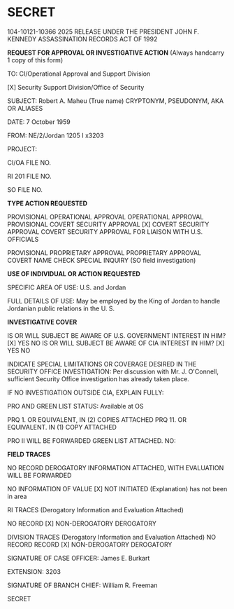 # SECRET

104-10121-10366 2025 RELEASE UNDER THE PRESIDENT JOHN F. KENNEDY ASSASSINATION RECORDS ACT OF 1992

**REQUEST FOR APPROVAL OR INVESTIGATIVE ACTION**
(Always handcarry 1 copy of this form)

TO: CI/Operational Approval and Support Division

[X] Security Support Division/Office of Security

SUBJECT: Robert A. Maheu
(True name)
CRYPTONYM, PSEUDONYM, AKA OR ALIASES

DATE: 7 October 1959

FROM: NE/2/Jordan
1205 I x3203

PROJECT:

CI/OA FILE NO.

RI 201 FILE NO.

SO FILE NO.

**TYPE ACTION REQUESTED**

PROVISIONAL OPERATIONAL APPROVAL
OPERATIONAL APPROVAL
PROVISIONAL COVERT SECURITY APPROVAL
[X] COVERT SECURITY APPROVAL
COVERT SECURITY APPROVAL FOR LIAISON WITH U.S. OFFICIALS

PROVISIONAL PROPRIETARY APPROVAL
PROPRIETARY APPROVAL
COVERT NAME CHECK
SPECIAL INQUIRY (SO field investigation)

**USE OF INDIVIDUAL OR ACTION REQUESTED**

SPECIFIC AREA OF USE:
U.S. and Jordan

FULL DETAILS OF USE:
May be employed by the King of Jordan to handle Jordanian public relations in the U. S.

**INVESTIGATIVE COVER**

IS OR WILL SUBJECT BE AWARE OF U.S. GOVERNMENT INTEREST IN HIM? [X] YES NO
IS OR WILL SUBJECT BE AWARE OF CIA INTEREST IN HIM? [X] YES NO

INDICATE SPECIAL LIMITATIONS OR COVERAGE DESIRED IN THE SECURITY OFFICE INVESTIGATION:
Per discussion with Mr. J. O'Connell, sufficient Security Office investigation has already taken place.

IF NO INVESTIGATION OUTSIDE CIA, EXPLAIN FULLY:

PRO AND GREEN LIST STATUS: Available at OS

PRQ 1. OR EQUIVALENT, IN (2) COPIES ATTACHED
PRQ 11. OR EQUIVALENT. IN (1) COPY ATTACHED

PRO II WILL BE FORWARDED
GREEN LIST ATTACHED. NO:

**FIELD TRACES**

NO RECORD
DEROGATORY INFORMATION ATTACHED, WITH EVALUATION
WILL BE FORWARDED

NO INFORMATION OF VALUE
[X] NOT INITIATED (Explanation) has not been in area

RI TRACES (Derogatory Information and Evaluation Attached)

NO RECORD [X] NON-DEROGATORY DEROGATORY

DIVISION TRACES (Derogatory Information and Evaluation Attached)
NO RECORD
RECORD [X] NON-DEROGATORY DEROGATORY

SIGNATURE OF CASE OFFICER:
James E. Burkart

EXTENSION: 3203

SIGNATURE OF BRANCH CHIEF:
William R. Freeman

SECRET
